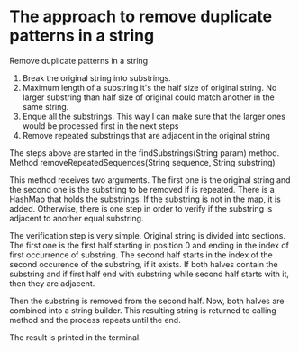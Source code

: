 # The approach to remove duplicate patterns in a string


Remove duplicate patterns in a string

1. Break the original string into substrings.
2. Maximum length of a substring it's the half size of original string. No larger substring than half size of original could match another in the same string.
3. Enque all the substrings. This way I can make sure that the larger ones would be processed first in the next steps
4. Remove repeated substrings that are adjacent in the original string

The steps above are started in the findSubstrings(String param) method.
Method removeRepeatedSequences(String sequence, String substring)

This method receives two arguments. The first one is the original string and the second one is the substring to be removed if is repeated.
There is a HashMap that holds the substrings. If the substring is not in the map, it is added. Otherwise, there is one step in order to verify if the substring is adjacent to another equal substring.

The verification step is very simple. Original string is divided into sections. The first one is the first half starting in position 0 and ending in the index of first occurrence of substring. The second half starts in the index of the second occurence of the substring, if it exists. 
If both halves contain the substring and if first half end with substring while second half starts with it, then they are adjacent.

Then the substring is removed from the second half. Now, both halves are combined into a string builder. This resulting string is returned to 
calling method and the process repeats until the end.

The result is printed in the terminal.
